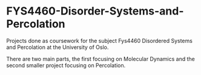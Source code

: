 # FYS4460-Disorder-Systems-and-Percolation

Projects done as coursework for the subject Fys4460 Disordered Systems and Percolation at the University of Oslo.

There are two main parts, the first focusing on Molecular Dynamics and the second smaller project focusing on Percolation.
